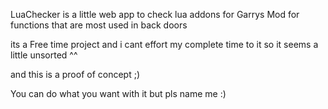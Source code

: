 LuaChecker is a little web app to check lua addons for Garrys Mod for functions that are most used in back doors

its a Free time project and i cant effort my complete time to it so it seems a little unsorted ^^

and this is a proof of concept ;)


You can do what you want with it but pls name me :)